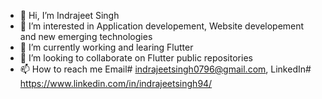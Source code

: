 - 👋 Hi, I’m Indrajeet Singh
- 👀 I’m interested in Application developement, Website developement and new emerging technologies
- 🌱 I’m currently working and learing Flutter
- 💞️ I’m looking to collaborate on Flutter public repositories
- 📫 How to reach me Email# indrajeetsingh0796@gmail.com, LinkedIn# https://www.linkedin.com/in/indrajeetsingh94/

<!---
IndrajeetS/IndrajeetS is a ✨ special ✨ repository because its `README.md` (this file) appears on your GitHub profile.
You can click the Preview link to take a look at your changes.
--->

